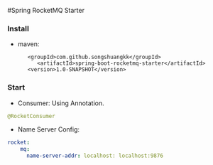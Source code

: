 #Spring RocketMQ Starter

### Install

* maven:
    
    ```jshelllanguage
       <groupId>com.github.songshuangkk</groupId>
          <artifactId>spring-boot-rocketmq-starter</artifactId>
       <version>1.0-SNAPSHOT</version>
    ```
    
### Start
    
 * Consumer: Using Annotation.
 ```java
@RocketConsumer
```

* Name Server Config:
```yaml
rocket: 
    mq:
      name-server-addr: localhost: localhost:9876
```